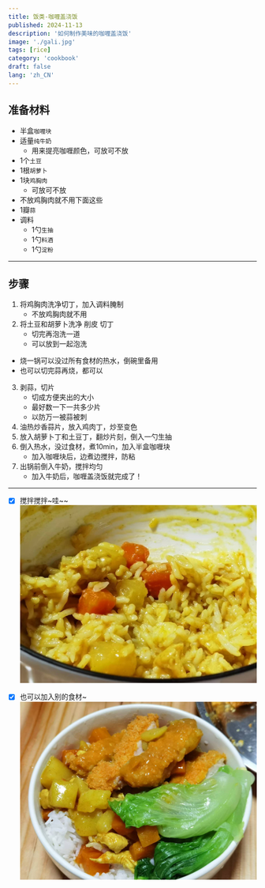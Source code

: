 ```yaml
---
title: 饭类-咖喱盖浇饭
published: 2024-11-13
description: '如何制作美味的咖喱盖浇饭'
image: './gali.jpg'
tags: [rice]
category: 'cookbook'
draft: false
lang: 'zh_CN'
---
```


## 准备材料
- 半盒`咖喱块`  
- 适量`纯牛奶`  
    - 用来提亮咖喱颜色，可放可不放  
- 1个`土豆`  
- 1根`胡萝卜`  
- 1块`鸡胸肉`  
    - 可放可不放  
- 不放鸡胸肉就不用下面这些   
- 1瓣`蒜`  
- 调料  
     - 1勺`生抽`  
     - 1勺`料酒`  
     - 1勺`淀粉`  

***********

## 步骤  
1. 将鸡胸肉洗净切丁，加入调料腌制  
    - 不放鸡胸肉就不用   
2. 将土豆和胡萝卜洗净 削皮 切丁  
    - 切完再泡洗一道   
    - 可以放到一起泡洗  
- 烧一锅可以没过所有食材的热水，倒碗里备用  
- 也可以切完蒜再烧，都可以   
3. 剥蒜，切片  
    - 切成方便夹出的大小   
    - 最好数一下一共多少片  
    - 以防万一被蒜被刺  
4. 油热炒香蒜片，放入鸡肉丁，炒至变色  
5. 放入胡萝卜丁和土豆丁，翻炒片刻，倒入一勺生抽  
6. 倒入热水，没过食材，煮10min，加入半盒咖喱块  
    - 加入咖喱块后，边煮边搅拌，防粘  
7. 出锅前倒入牛奶，搅拌均匀  
    - 加入牛奶后，咖喱盖浇饭就完成了！  

***********

- [x] 搅拌搅拌~哇~~  
![咖喱饭](./gali_mix.jpg)

- [x] 也可以加入别的食材~
![咖喱饭](./gali_max.jpg)

